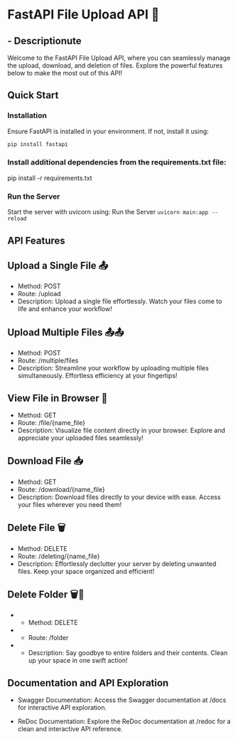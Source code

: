 # FastAPI File Upload API 🚀

## - Descriptionute

Welcome to the FastAPI File Upload API, where you can seamlessly manage the upload, download, and deletion of files. Explore the powerful features below to make the most out of this API!

## Quick Start

### Installation

Ensure FastAPI is installed in your environment. If not, install it using:

```bash
pip install fastapi
```

### Install additional dependencies from the requirements.txt file:

pip install -r requirements.txt

### Run the Server

Start the server with uvicorn using:
Run the Server
`uvicorn main:app --reload`

## API Features

## Upload a Single File 📤

- Method: POST
- Route: /upload
- Description: Upload a single file effortlessly. Watch your files come to life and enhance your workflow!

## Upload Multiple Files 📤📤

- Method: POST
- Route: /multiple/files
- Description: Streamline your workflow by uploading multiple files simultaneously. Effortless efficiency at your fingertips!

## View File in Browser 👀

- Method: GET
- Route: /file/{name_file}
- Description: Visualize file content directly in your browser. Explore and appreciate your uploaded files seamlessly!

## Download File 📥

- Method: GET
- Route: /download/{name_file}
- Description: Download files directly to your device with ease. Access your files wherever you need them!

## Delete File 🗑️

- Method: DELETE
- Route: /deleting/{name_file}
- Description: Effortlessly declutter your server by deleting unwanted files. Keep your space organized and efficient!

## Delete Folder 🗑️📁

- - Method: DELETE
- - Route: /folder
- - Description: Say goodbye to entire folders and their contents. Clean up your space in one swift action!

## Documentation and API Exploration

- Swagger Documentation:
  Access the Swagger documentation at /docs for interactive API exploration.

* ReDoc Documentation:
  Explore the ReDoc documentation at /redoc for a clean and interactive API reference.
